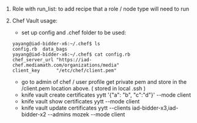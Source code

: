 1. Role with run_list: to add recipe that a role / node type will need to run

2. Chef Vault usage:
   - set up config and .chef folder to be used:
   ```
   yayang@iad-bidder-x6:~/.chef$ ls
   config.rb  data_bags
   yayang@iad-bidder-x6:~/.chef$ cat config.rb 
   chef_server_url "https://iad-chef.mediamath.com/organizations/media"
   client_key      "/etc/chef/client.pem"
   ```
   - go to admin of chef / user profile get private pem and store in the /client.pem location above. ( stored in local .ssh )
   - knife vault create certificates yytt '{"a": "b", "c":"d"}' --mode client
   - knife vault show certificates yytt --mode client
   - knife vault update certificates yytt --clients iad-bidder-x3,iad-bidder-x2 --admins mozek --mode client
